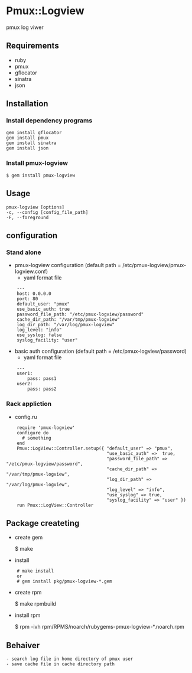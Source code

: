# Pmux::Logview

pmux log viwer

## Requirements

  * ruby
  * pmux
  * gflocator
  * sinatra
  * json

## Installation

### Install dependency programs

    gem install gflocator
    gem install pmux
    gem install sinatra
    gem install json

### Install pmux-logview

    $ gem install pmux-logview

## Usage

    pmux-logview [options]
    -c, --config [config_file_path]
    -F, --foreground


## configuration

### Stand alone
  * pmux-logview configuration (default path = /etc/pmux-logview/pmux-logview.conf)
     * yaml format file

```lang
    ---
    host: 0.0.0.0
    port: 80
    default_user: "pmux"
    use_basic_auth: true
    password_file_path: "/etc/pmux-logview/password"
    cache_dir_path: "/var/tmp/pmux-logview"
    log_dir_path: "/var/log/pmux-logview"
    log_level: "info"
    use_syslog: false
    syslog_facility: "user"
```

  * basic auth configuration (default path = /etc/pmux-logview/password)
     * yaml format file

```lang
    ---
    user1:
        pass: pass1
    user2:
        pass: pass2
```

### Rack appliction
  * config.ru

```lang
    require 'pmux-logview'
    configure do
      # something
    end
    Pmux::LogView::Controller.setup({ "default_user" => "pmux",
                                      "use_basic_auth" =>  true,
                                      "password_file_path" =>  "/etc/pmux-logview/password",
                                      "cache_dir_path" => "/var/tmp/pmux-logview",
                                      "log_dir_path" => "/var/log/pmux-logview",
                                      "log_level" => "info",
                                      "use_syslog" => true,
                                      "syslog_facility" => "user" })
    run Pmux::LogView::Controller
```

## Package createting

  * create gem

    $ make

  * install

```lang
    # make install
    or
    # gem install pkg/pmux-logview-*.gem
```

  * create rpm

    $ make rpmbuild

  * install rpm

    $ rpm -ivh rpm/RPMS/noarch/rubygems-pmux-logview-*.noarch.rpm

## Behaiver
    - search log file in home directory of pmux user
    - save cache file in cache directory path
